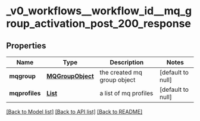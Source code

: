 # _v0_workflows__workflow_id__mq_group_activation_post_200_response
## Properties

| Name | Type | Description | Notes |
|------------ | ------------- | ------------- | -------------|
| **mqgroup** | [**MQGroupObject**](MQGroupObject.md) | the created mq group object | [default to null] |
| **mqprofiles** | [**List**](MQProfileObject.md) | a list of mq profiles | [default to null] |

[[Back to Model list]](../README.md#documentation-for-models) [[Back to API list]](../README.md#documentation-for-api-endpoints) [[Back to README]](../README.md)

